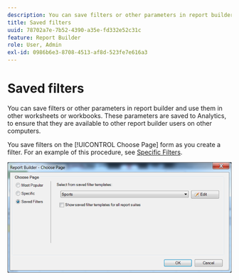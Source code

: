 ```yaml
---
description: You can save filters or other parameters in report builder and use them in other worksheets or workbooks. These parameters are saved to Analytics, to ensure that they are available to other report builder users on other computers.
title: Saved filters
uuid: 78702a7e-7b52-4390-a35e-fd332e52c31c
feature: Report Builder
role: User, Admin
exl-id: 0986b6e3-8708-4513-af8d-523fe7e616a3
---
```

# Saved filters

You can save filters or other parameters in report builder and use them in other worksheets or workbooks. These parameters are saved to Analytics, to ensure that they are available to other report builder users on other computers.

You save filters on the [!UICONTROL Choose Page] form as you create a filter. For an example of this procedure, see [Specific Filters](/help/analyze/report-builder/layout/c-filter-dimensions/t-specific-filters.md).

![Screenshot of the Choose Page form and options for Most Popular, Specific, and Saved Filters pages.](assets/choose_page_saved.png)

